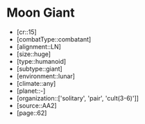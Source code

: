 
# Moon Giant

- [cr::15]
- [combatType::combatant]
- [alignment::LN]
- [size::huge]
- [type::humanoid]
- [subtype::giant]
- [environment::lunar]
- [climate::any]
- [planet::-]
- [organization::['solitary', 'pair', 'cult(3-6)']]
- [source::AA2]
- [page::62]
